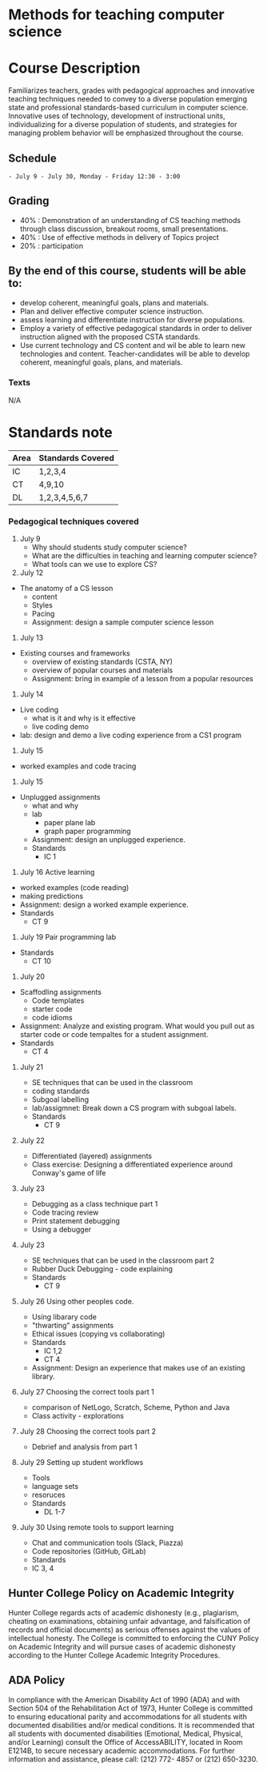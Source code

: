 # Methods for teaching computer science

# Course Description

Familiarizes teachers, grades with pedagogical approaches and
innovative teaching techniques needed to convey to a diverse
population emerging state and professional standards-based curriculum
in computer science. Innovative uses of technology, development of
instructional units, individualizing for a diverse population of
students, and strategies for managing problem behavior will be
emphasized throughout the course.

## Schedule
	- July 9 - July 30, Monday - Friday 12:30 - 3:00


## Grading

 - 40% : Demonstration of an understanding of CS teaching methods through class discussion, breakout rooms, small presentations.
 - 40% : Use of effective methods in delivery of Topics project
 - 20% : participation


## By the end of this course, students will be able to:
   - develop coherent, meaningful goals, plans and materials.
   - Plan and deliver effective computer science instruction.
   - assess learning and differentiate instruction for diverse populations.
   - Employ a variety of effective pedagogical standards in order to deliver instruction aligned with the proposed CSTA standards.
   - Use current technology and CS content and wil be able to learn new technologies and content. Teacher-candidates will be able to develop coherent, meaningful goals, plans, and materials.

### Texts

N/A

# Standards note

| Area | Standards Covered |
|------|-------------------|
| IC   | 1,2,3,4           |
| CT   | 4,9,10            |
| DL   | 1,2,3,4,5,6,7     |

### Pedagogical techniques covered
1. July 9
   - Why should students study computer science?
   - What are the difficulties in teaching and learning computer science?
   - What tools can we use to explore CS?
1. July 12
  - The anatomy of a CS lesson
	- content
	- Styles 
	- Pacing
	- Assignment: design a sample computer science lesson
1. July 13
  - Existing courses and frameworks
	- overview of existing standards (CSTA, NY)
	- overview of popular courses and materials
	- Assignment: bring in example of a lesson from a popular resources
1. July 14
  - Live coding
	- what is it and why is it effective
	- live coding demo
  - lab: design and demo a live coding experience from a CS1 program
1. July 15 
  - worked examples and code tracing
1. July 15
  - Unplugged assignments
	- what and why
	- lab
		- paper plane lab 
		- graph paper programming 
	- Assignment: design an unplugged experience.
	- Standards 
	  - IC 1
1. July 16
  Active learning 
  - worked examples (code reading)
  - making predictions
  - Assignment: design a worked example experience.
  - Standards 
	- CT 9
1. July 19
  Pair programming lab
  - Standards 
    - CT 10
1. July 20
  - Scaffodling assignments
    - Code templates
	- starter code
	- code idioms
   - Assignment: Analyze and existing program. What would you pull out
     as starter code or code tempaltes for a student assignment.
   - Standards 
	 - CT 4
1. July 21
   - SE techniques that can be used in the classroom
   - coding standards
   - Subgoal labelling
   - lab/assigmnet: Break down a CS program with subgoal labels. 
   - Standards 
     - CT 9
1. July 22 
   - Differentiated (layered) assignments
   - Class exercise: Designing a differentiated experience around
	 Conway's game of life
1. July 23 
   - Debugging as a class technique part 1
   - Code tracing review
   - Print statement debugging
   - Using a debugger
1. July 23
   - SE techniques that can be used in the classroom part 2
   - Rubber Duck Debugging - code explaining
   - Standards 
     - CT 9

1. July 26
   Using other peoples code.
   - Using libarary code
   - "thwarting" assignments
   - Ethical issues (copying vs collaborating)
   - Standards 
	 - IC 1,2
	 - CT 4
	- Assignment: Design an experience that makes use of an existing library.
1. July 27
   Choosing the correct tools part 1
   - comparison of NetLogo, Scratch, Scheme, Python and Java
   - Class activity - explorations 
1. July 28
   Choosing the correct tools part 2
   - Debrief and analysis from part 1
1. July 29
   Setting up student workflows
   - Tools
   - language sets
   - resoruces
   - Standards 
	 - DL 1-7
1. July 30
   Using remote tools to support learning 
   - Chat and communication tools (Slack, Piazza)
   - Code repositories (GitHub, GitLab)
   - Standards
	- IC 3, 4
   
## Hunter College Policy on Academic Integrity

Hunter College regards acts of academic dishonesty (e.g., plagiarism, cheating on examinations,
obtaining unfair advantage, and falsification of records and official documents) as serious offenses
against the values of intellectual honesty. The College is committed to enforcing the CUNY Policy
on Academic Integrity and will pursue cases of academic dishonesty according to the Hunter College
Academic Integrity Procedures.

## ADA Policy

In compliance with the American Disability Act of 1990 (ADA) and with Section 504 of the
Rehabilitation Act of 1973, Hunter College is committed to ensuring educational parity and
accommodations for all students with documented disabilities and/or medical conditions. It is
recommended that all students with documented disabilities (Emotional, Medical, Physical, and/or
Learning) consult the Office of AccessABILITY, located in Room E1214B, to secure necessary
academic accommodations. For further information and assistance, please call: (212) 772- 4857 or
(212) 650-3230.
